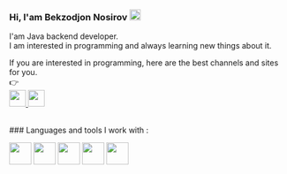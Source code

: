 ### Hi, I'am Bekzodjon Nosirov  <img src="https://media1.giphy.com/media/w1OBpBd7kJqHrJnJ13/giphy.gif?cid=ecf05e479czjyje5guetm5dqj4fxk8hoz5dfpxi4jvi4cm08&ep=v1_stickers_search&rid=giphy.gif&ct=s" width=20px>

I'am Java backend developer. <br />
I am interested in programming and always learning new things about it.

If you are interested in programming, here are the best channels and sites for you. <br />
👉  
<a href="https://www.youtube.com/@codeuz8122/featured">
<img src="https://img.freepik.com/free-icon/youtube_318-566773.jpg" width=30px>
</a>
<a href="https://www.dasturlash.uz/lesson">
<img src="https://www.freepnglogos.com/uploads/logo-website-png/logo-website-website-icon-with-png-and-vector-format-for-unlimited-22.png" width=30px>
</a>

<br />
### Languages and tools I work with :

<code><img src="https://brandslogos.com/wp-content/uploads/images/large/java-logo-1.png" width=40px></code>
<code><img src="https://w7.pngwing.com/pngs/713/936/png-transparent-spring-framework-representational-state-transfer-java-api-for-restful-web-services-microservices-others-text-trademark-logo.png" width=40px></code>
<code><img src="https://image.pngaaa.com/546/2459546-middle.png" width=40px></code>
<code><img src="https://github.githubassets.com/images/modules/logos_page/GitHub-Mark.png" width=40px></code>
<code><img src="https://w7.pngwing.com/pngs/173/36/png-transparent-postgresql-logo-computer-software-database-open-source-s-text-head-snout.png" width=40px></code>

